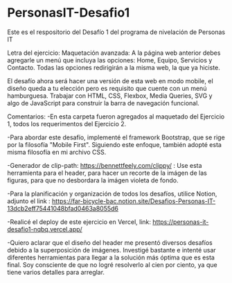 # PersonasIT-Desafio1

Este es el respositorio del Desafío 1 del programa de nivelación de Personas IT

Letra del ejercicio:
Maquetación avanzada: A la página web anterior debes agregarle un menú que incluya las opciones: Home, Equipo, Servicios y Contacto. Todas las opciones redirigirán a la misma web, la que ya hiciste.

El desafío ahora será hacer una versión de esta web en modo mobile, el diseño queda a tu elección pero es requisito que cuente con un menú hamburguesa. Trabajar con HTML, CSS, Flexbox, Media Queries, SVG y algo de JavaScript para construir la barra de navegación funcional.

Comentarios:
-En esta carpeta fueron agregados al maquetado del Ejercicio 1, todos los requerimentos del Ejercicio 2.

-Para abordar este desafío, implementé el framework Bootstrap, que se rige por la filosofía "Mobile First". Siguiendo este enfoque, también adopté esta misma filosofía en mi archivo CSS.

-Generador de clip-path: https://bennettfeely.com/clippy/ : Use esta herramienta para el header, para hacer un recorte de la imágen de las figuras, para que no desbordara la imágen violeta de fondo.

-Para la planificación y organización de todos los desafíos, utilice Notion, adjunto el link : https://far-bicycle-bac.notion.site/Desafios-Personas-IT-13dcb2eff75441048bfad0463a8055d6

-Realicé el deploy de este ejercicio en Vercel, link: https://personas-it-desafio1-nqbq.vercel.app/

-Quiero aclarar que el diseño del header me presentó diversos desafíos debido a la superposición de imágenes. Investigé bastante e intenté usar diferentes herramientas para llegar a la solución más óptima que es esta final. Soy consciente de que no logré resolverlo al cien por ciento, ya que tiene varios detalles para arreglar.
